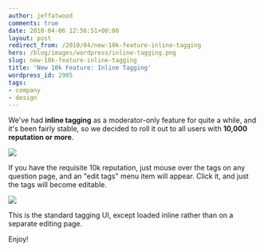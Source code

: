 ```yaml
---
author: jeffatwood
comments: true
date: 2010-04-06 12:56:51+00:00
layout: post
redirect_from: /2010/04/new-10k-feature-inline-tagging
hero: /blog/images/wordpress/inline-tagging.png
slug: new-10k-feature-inline-tagging
title: 'New 10k Feature: Inline Tagging'
wordpress_id: 2905
tags:
- company
- design
---
```



We've had **inline tagging** as a moderator-only feature for quite a while, and it's been fairly stable, so we decided to roll it out to all users with **10,000 reputation or more**.



![](/blog/images/wordpress/inline-tagging.png)



If you have the requisite 10k reputation, just mouse over the tags on any question page, and an "edit tags" menu item will appear. Click it, and just the tags will become editable.



![](/blog/images/wordpress/inline-tagging-2.png)



This is the standard tagging UI, except loaded inline rather than on a separate editing page.



Enjoy!

